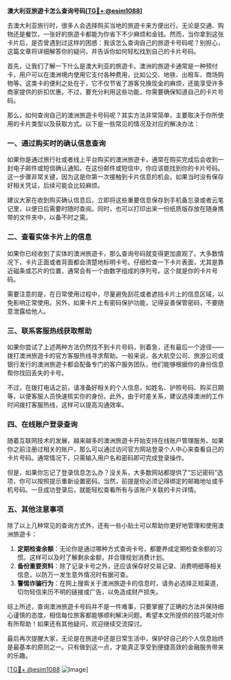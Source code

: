 **澳大利亚旅遊卡怎么查询号码[[TG💪+ @esim1088](https://t.me/s/esim1088)]**

去澳大利亚旅行时，很多人会选择购买当地的旅遊卡来方便出行。无论是交通、购物还是餐饮，一张好的旅遊卡都能为你省下不少麻烦和金钱。然而，当你拿到这张卡片后，是否曾遇到过这样的困惑：我该怎么查询自己的旅遊卡号码呢？别担心，这篇文章将详细解答你的疑问，并告诉你如何轻松找到自己的卡片号码。

首先，让我们了解一下什么是澳大利亚的旅遊卡。澳洲的旅遊卡通常是一种预付卡，用户可以在澳洲境内使用它支付各种费用，比如公交、地铁、出租车、商场购物等。这类卡的便利之处在于，它不仅节省了游客兑换现金的麻烦，还能享受许多商家提供的折扣优惠。不过，要充分利用这些功能，你需要确保知道自己的卡片号码。

那么，如何查询自己的澳洲旅遊卡号码呢？其实方法非常简单，主要取决于你所使用的卡片类型以及获取方式。以下是一些常见的情况及对应的解决办法：

### 一、通过购买时的确认信息查询

如果你是通过旅行社或者线上平台购买的澳洲旅遊卡，通常在购买完成后会收到一封电子邮件或短信确认通知。在这份邮件或短信中，你应该能找到你的卡片号码。这一步骤非常关键，因为这是你第一次接触到卡片信息的机会。如果当时没有保存好相关凭证，后续可能会比较麻烦。

建议大家在收到购买确认信息后，立即将这些重要信息保存到手机备忘录或者云笔记里，以便日后需要时随时查阅。同时，也可以打印出来一份纸质版存放在随身携带的文件夹中，以备不时之需。

### 二、查看实体卡片上的信息

如果你已经收到了实体的澳洲旅遊卡，那么查询号码就变得更加直观了。大多数情况下，卡片正面或者背面都会清楚地标明卡号。仔细检查一下卡片表面，尤其是靠近磁条或芯片的位置，通常会有一个由数字组成的序列号。这个就是你的卡片号码。

需要注意的是，在日常使用过程中，尽量避免刮花或者遮挡卡片上的信息区域，以免影响正常使用。另外，如果卡片上有密码保护功能，记得妥善保管密码，不要随意泄露给他人。

### 三、联系客服热线获取帮助

如果你尝试了上述两种方法仍然找不到卡片号码，别着急，还有最后一个途径——拨打澳洲旅遊卡的官方客服热线寻求帮助。一般来说，各大航空公司、旅游公司或银行发行的澳洲旅遊卡都会配备专门的客户服务团队，他们能够根据你的身份信息帮你找回丢失的卡号。

不过，在拨打电话之前，请准备好相关的个人信息，如姓名、护照号码、购买日期等，以便客服人员快速核实你的身份。此外，由于时差关系，建议选择澳洲的工作时间拨打客服热线，这样可以提高沟通效率。

### 四、在线账户登录查询

随着互联网技术的发展，越来越多的澳洲旅遊卡开始支持在线账户管理服务。如果你之前注册过相关的账户，那么可以通过访问官方网站登录个人中心来查看自己的卡片号码。通常情况下，只需输入用户名和密码即可完成登录操作。

但是，如果你忘记了登录信息怎么办？没关系，大多数网站都提供了“忘记密码”选项，你可以按照提示重新设置密码。当然，前提是你必须记得绑定的邮箱地址或手机号码。一旦成功登录后，就能轻松查看所有与该账户关联的卡片详情。

### 五、其他注意事项

除了以上几种常见的查询方式外，还有一些小贴士可以帮助你更好地管理和使用澳洲旅遊卡：

1. **定期检查余额**：无论你是通过哪种方式查询卡号，都要养成定期检查余额的习惯。这样可以及时了解剩余金额，并合理规划消费计划。
2. **备份重要资料**：除了记录卡号之外，还应该保存好交易记录、消费明细等相关信息，以防万一发生意外情况时有据可查。
3. **警惕诈骗行为**：在网上搜索关于澳洲旅遊卡的信息时，请务必选择正规渠道，切勿轻信来历不明的链接或广告，以免造成财产损失。

综上所述，查询澳洲旅遊卡号码并不是一件难事，只要掌握了正确的方法并保持细心谨慎的态度，相信每位旅客都能够顺利解决问题。希望本文所提供的技巧能对你有所帮助！如果还有其他疑问，欢迎继续交流探讨。

最后再次提醒大家，无论是在旅途中还是日常生活中，保护好自己的个人信息始终是最基本的原则之一。只有做到这一点，才能真正享受到便捷高效的金融服务带来的乐趣。

[[TG💪+ @esim1088](https://t.me/s/esim1088) ![Image](https://i.postimg.cc/4NQfJmqS/Snipaste-2025-05-13-00-14-12.png)]